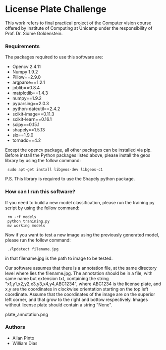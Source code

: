 # License Plate Challenge #

This work refers to final practical project of the Computer vision course offered by Institute of Computing at Unicamp under the responsibility of Prof. Dr. Siome Goldenstein.

### Requirements ###

The packages required to use this software are:

* Opencv 2.4.11
* Numpy 1.9.2
* Pillow==2.9.0
* argparse==1.2.1
* joblib==0.8.4
* matplotlib==1.4.3
* numpy==1.9.2
* pyparsing==2.0.3
* python-dateutil==2.4.2
* scikit-image==0.11.3
* scikit-learn==0.16.1
* scipy==0.15.1
* shapely==1.5.13
* six==1.9.0
* tornado==4.2

Except the opencv package, all other packages can be installed via pip. Before install the Python packages listed above, please install the geos library by using the follow command:

     sudo apt-get install libgeos-dev libgeos-c1

P.S. This library is required to use the Shapely python package.

### How can I run this software? ###

If you need to build a new model classification, please run the training.py script by using the follow command:

     rm -rf models
     python tranining.py
     mv working models

Now if you want to test a new image using the previously generated model, please run the follow command:

     ./lpdetect filename.jpg

in that filename.jpg is the path to image to be tested.

Our software assumes that there is a annotation file, at the same directory level where lies the filename.jpg. The annotation should be in a file, with same name but extension txt, containing the string "x1,y1,x2,y2,x3,y3,x4,y4,ABC1234", where ABC1234 is the license plate, and x,y are the coordinates in clockwise orientation starting on the top left coordinate.  Assume that the coordinates of the image are on the superior left corner, and that grow to the right and bottow respectively. Images without license plate should contain a string "None".

plate_annotation.png

### Authors ###

* Allan Pinto
* William Dias
